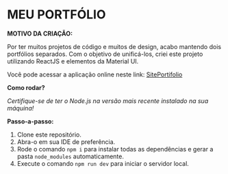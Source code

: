 # MEU PORTFÓLIO

**MOTIVO DA CRIAÇÃO:**

Por ter muitos projetos de código e muitos de design, acabo mantendo dois portfólios separados. Com o objetivo de unificá-los, criei este projeto utilizando ReactJS e elementos da Material UI.

Você pode acessar a aplicação online neste link: [SitePortifolio](https://alexandre-niess.github.io/SitePortifolio)

**Como rodar?**

_Certifique-se de ter o Node.js na versão mais recente instalado na sua máquina!_

**Passo-a-passo:**

1. Clone este repositório.
2. Abra-o em sua IDE de preferência.
3. Rode o comando `npm i` para instalar todas as dependências e gerar a pasta `node_modules` automaticamente.
4. Execute o comando `npm run dev` para iniciar o servidor local.

